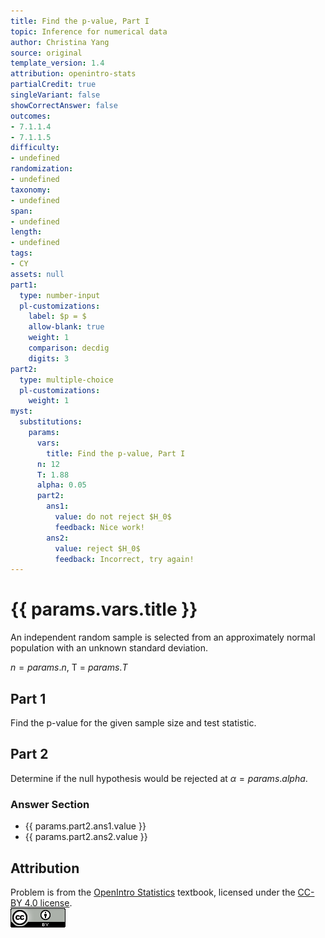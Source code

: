 ```yaml
---
title: Find the p-value, Part I
topic: Inference for numerical data
author: Christina Yang
source: original
template_version: 1.4
attribution: openintro-stats
partialCredit: true
singleVariant: false
showCorrectAnswer: false
outcomes:
- 7.1.1.4
- 7.1.1.5
difficulty:
- undefined
randomization:
- undefined
taxonomy:
- undefined
span:
- undefined
length:
- undefined
tags:
- CY
assets: null
part1:
  type: number-input
  pl-customizations:
    label: $p = $
    allow-blank: true
    weight: 1
    comparison: decdig
    digits: 3
part2:
  type: multiple-choice
  pl-customizations:
    weight: 1
myst:
  substitutions:
    params:
      vars:
        title: Find the p-value, Part I
      n: 12
      T: 1.88
      alpha: 0.05
      part2:
        ans1:
          value: do not reject $H_0$
          feedback: Nice work!
        ans2:
          value: reject $H_0$
          feedback: Incorrect, try again!
---
```

# {{ params.vars.title }}
An independent random sample is selected from an approximately normal population with an unknown standard deviation.

$n = {{ params.n }}$, T = ${{ params.T }}$

## Part 1

Find the p-value for the given sample size and test statistic.

## Part 2

Determine if the null hypothesis would be rejected at $\alpha = {{ params.alpha }}$.

### Answer Section

- {{ params.part2.ans1.value }}
- {{ params.part2.ans2.value }}

## Attribution

Problem is from the [OpenIntro Statistics](https://openintro.org/book/os/) textbook, licensed under the [CC-BY 4.0 license](https://creativecommons.org/licenses/by/4.0/).<br>![Image representing the Creative Commons 4.0 BY license.](https://raw.githubusercontent.com/firasm/bits/master/by.png)